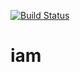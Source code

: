 [![Build Status](https://travis-ci.com/OpenDaje/iam.svg?branch=master)](https://travis-ci.com/OpenDaje/iam)

# iam